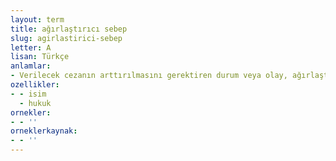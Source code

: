 ```yaml
---
layout: term
title: ağırlaştırıcı sebep
slug: agirlastirici-sebep
letter: A
lisan: Türkçe
anlamlar:
- Verilecek cezanın arttırılmasını gerektiren durum veya olay, ağırlaştırıcı neden
ozellikler:
- - isim
  - hukuk
ornekler:
- - ''
orneklerkaynak:
- - ''
---
```

